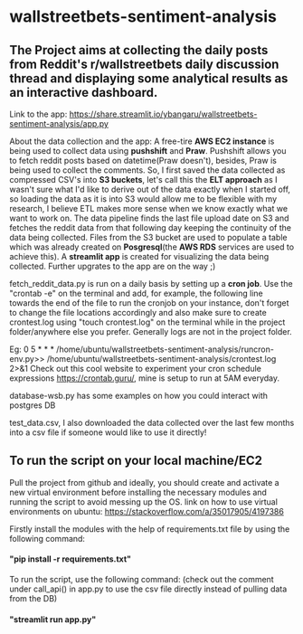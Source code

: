 # wallstreetbets-sentiment-analysis
## The Project aims at collecting the daily posts from Reddit's r/wallstreetbets daily discussion thread and displaying some analytical results as an interactive dashboard.
Link to the app: https://share.streamlit.io/ybangaru/wallstreetbets-sentiment-analysis/app.py

About the data collection and the app:
A free-tire **AWS EC2 instance** is being used to collect data using **pushshift** and **Praw**. Pushshift allows you to fetch reddit posts based on datetime(Praw doesn't), besides, Praw is being used to collect the comments. So, I first saved the data collected as compressed CSV's into **S3 buckets**, let's call this the **ELT approach** as I wasn't sure what I'd like to derive out of the data exactly when I started off, so loading the data as it is into S3 would allow me to be flexible with my research, I believe ETL makes more sense when we know exactly what we want to work on. The data pipeline finds the last file upload date on S3 and fetches the reddit data from that following day keeping the continuity of the data being collected. Files from the S3 bucket are used to populate a table which was already created on **Posgresql**(the **AWS RDS** services are used to achieve this). A **streamlit app** is created for visualizing the data being collected. Further upgrates to the app are on the way ;)

fetch_reddit_data.py is run on a daily basis by setting up a **cron job**. Use the "crontab -e" on the terminal and add, for example, the following line towards the end of the file to run the cronjob on your instance, don't forget to change the file locations accordingly and also make sure to create crontest.log using "touch crontest.log" on the terminal while in the project folder/anywhere else you prefer. Generally logs are not in the project folder.

Eg: 0 5 * * *  /home/ubuntu/wallstreetbets-sentiment-analysis/runcron-env.py>> /home/ubuntu/wallstreetbets-sentiment-analysis/crontest.log 2>&1
Check out this cool website to experiment your cron schedule expressions https://crontab.guru/, mine is setup to run at 5AM everyday.

database-wsb.py has some examples on how you could interact with postgres DB

test_data.csv, I also downloaded the data collected over the last few months into a csv file if someone would like to use it directly!


## To run the script on your local machine/EC2
Pull the project from github and ideally, you should create and activate a new virtual environment before installing the necessary modules and running the script to avoid messing up the OS.
link on how to use virtual environments on ubuntu: https://stackoverflow.com/a/35017905/4197386

Firstly install the modules with the help of requirements.txt file by using the following command:
#### "pip install -r requirements.txt"
To run the script, use the following command: (check out the comment under call_api() in app.py to use the csv file directly instead of pulling data from the DB)
#### "streamlit run app.py"

